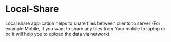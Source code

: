 # Local-Share
Local share application helps to share files between clients to server (For example Mobile, if you want to share any files from Your mobile to laptop or pc it will help you to upload the data via network)
